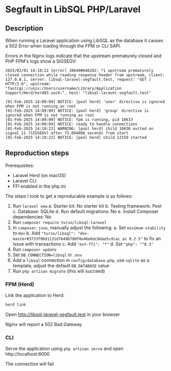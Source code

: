 # Segfault in LibSQL PHP/Laravel

## Description

When running a Laravel application using LibSQL as the database it causes a 502 Error when loading through the FPM or CLI SAPI.

Errors in the Nginx logs indicate that the upstream prematurely closed and PHP FPM's logs show a SIGSEGV:

```
2025/02/01 14:10:22 [error] 10649#646202: *1 upstream prematurely closed connection while reading response header from upstream, client: 127.0.0.1, server: libsql-laravel-segfault.test, request: "GET / HTTP/2.0", upstream: "fastcgi://unix:/Users/username/Library/Application Support/Herd/herd83.sock:", host: "libsql-laravel-segfault.test"
```

```
[01-Feb-2025 14:09:09] NOTICE: [pool herd] 'user' directive is ignored when FPM is not running as root
[01-Feb-2025 14:09:09] NOTICE: [pool herd] 'group' directive is ignored when FPM is not running as root
[01-Feb-2025 14:09:09] NOTICE: fpm is running, pid 10633
[01-Feb-2025 14:09:09] NOTICE: ready to handle connections
[01-Feb-2025 14:10:22] WARNING: [pool herd] child 10636 exited on signal 11 (SIGSEGV) after 73.094806 seconds from start
[01-Feb-2025 14:10:22] NOTICE: [pool herd] child 12159 started
```

## Reproduction steps

Prerequisites:

- Laravel Herd (on macOS)
- Laravel CLI
- FFI enabled in the php.ini

The steps I took to get a reproducable example is as follows:

1. Run `laravel new`
    a. Starter kit: No starter kit
    b. Testing framework: Pest
    c. Database: SQLite
    d. Run default migrations: No
    e. Install Composer dependencies: No
2. Run `composer require turso/libsql-laravel`
3. In `composer.json`, manually adjust the following:
    a. Set `minimum-stability` to `dev`
    b. Add `"turso/libsql": "dev-master#3733f98d1131d7649b780f0e46e6dc8dae5cdcac as 0.2.5"` to fix an issue with transactions
    c. Add `"ext-ffi": "*"`
    d. Set `"php": "^8.3"`
4. Run `composer update`
5. Set `DB_CONNECTION=libsql` in `.env`
6. Add a `libsql` connection in `config/database.php`, use `sqlite` as a template, adjust the default `DB_DATABASE` value
7. Run `php artisan migrate` (this will succeed)

### FPM (Herd)

Link the application to Herd:

```sh
herd link
```

Open http://libsql-laravel-segfault.test in your browser

Nginx will report a 502 Bad Gateway

### CLI

Serve the application using `php artisan serve` and open http://localhost:8000

The connection will fail
